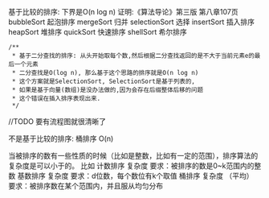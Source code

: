 基于比较的排序:
下界是O(n log n)
证明:《算法导论》第三版 第八章107页
bubbleSort      起泡排序
mergeSort       归并
selectionSort   选择
insertSort      插入排序
heapSort        堆排序
quickSort       快速排序
shellSort       希尔排序
```
/**
 * 基于二分查找的排序: 从头开始取每个数,然后根据二分查找返回的是不大于当前元素e的最后一个元素
 * 二分查找是O(log n), 那么基于这个思路的排序就是O(n log n)
 * 这个方案就是SelectionSort, SelectionSort是基于列表的,
 * 如果是基于向量(数组)是没办法做的,因为会存在后缀整体后移的问题
 * 这个错误在插入排序表现出来.
 */
```

//TODO 要有流程图就很清晰了

不是基于比较的排序:
桶排序 O(n)

当被排序的数有一些性质的时候（比如是整数，比如有一定的范围），排序算法的复杂度是可以小于的。
比如
计数排序 复杂度 要求：被排序的数是0~k范围内的整数
基数排序 复杂度 要求：d位数，每个数位有k个取值
桶排序 复杂度 （平均） 要求：被排序数在某个范围内，并且服从均匀分布